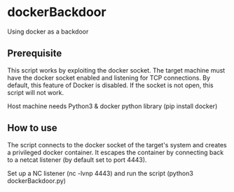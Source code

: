 # dockerBackdoor
Using docker as a backdoor


## Prerequisite
This script works by exploiting the docker socket. The target machine must have the docker socket enabled and listening for TCP connections. By default, this feature of Docker is disabled. If the socket is not open, this script will not work.

Host machine needs Python3 & docker python library (pip install docker)

## How to use
The script connects to the docker socket of the target's system and creates a privileged docker container. It escapes the container by connecting back to a netcat listener (by default set to port 4443).

Set up a NC listener (nc -lvnp 4443) and run the script (python3 dockerBackdoor.py)
